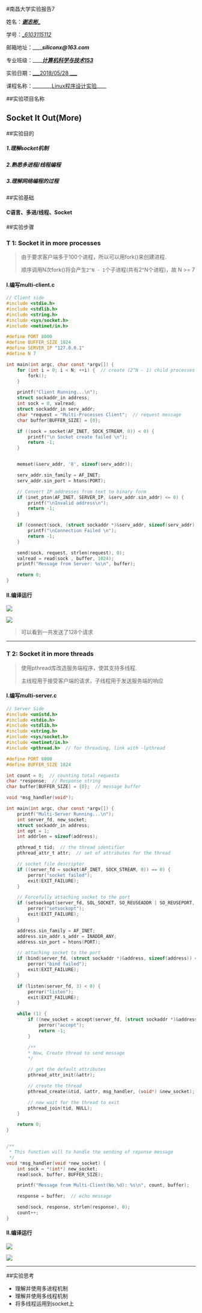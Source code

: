 #南昌大学实验报告7

姓名：<u>___谢志彬____</u>
	
学号：<u>__6103115112_</u>

邮箱地址：_________siliconx@163.com_____

专业班级：_________<u>计算机科学与技术153</u>_____

实验日期：<u>___2018/05/28   ___</u>

课程名称：________<u>Linux程序设计实验</u>____



##实验项目名称

## Socket It Out(More)



##实验目的

#####	1.理解socket机制

##### 	2.熟悉多进程/线程编程

##### 3.理解网络编程的过程



##实验基础

####	C语言、多进/线程、Socket



##实验步骤

### T 1: Socket it in more processes

> 由于要求客户端多于100个进程，所以可以用fork()来创建进程.
>
> 顺序调用N次fork()将会产生```2^N - 1```个子进程(共有2^N个进程)，故 N >= 7

#### I.编写multi-client.c

```c
// Client side
#include <stdio.h>
#include <stdlib.h>
#include <string.h>
#include <sys/socket.h>
#include <netinet/in.h>

#define PORT 8000
#define BUFFER_SIZE 1024
#define SERVER_IP "127.0.0.1"
#define N 7

int main(int argc, char const *argv[]) {
    for (int i = 0; i < N; ++i) {  // create (2^N - 1) child processes
        fork();
    }

    printf("Client Running...\n");
    struct sockaddr_in address;
    int sock = 0, valread;
    struct sockaddr_in serv_addr;
    char *request = "Multi-Processes Client";  // request message
    char buffer[BUFFER_SIZE] = {0};

    if ((sock = socket(AF_INET, SOCK_STREAM, 0)) < 0) {
        printf("\n Socket create failed \n");
        return -1;
    }


    memset(&serv_addr, '0', sizeof(serv_addr));

    serv_addr.sin_family = AF_INET;
    serv_addr.sin_port = htons(PORT);

    // Convert IP addresses from text to binary form
    if (inet_pton(AF_INET, SERVER_IP, &serv_addr.sin_addr) <= 0) {
        printf("\nInvalid address\n");
        return -1;
    }

    if (connect(sock, (struct sockaddr *)&serv_addr, sizeof(serv_addr)) < 0) {
        printf("\nConnection Failed \n");
        return -1;
    }

    send(sock, request, strlen(request), 0);
    valread = read(sock , buffer, 1024);
    printf("Message from Server: %s\n", buffer);

    return 0;
}
```



#### II.编译运行

![](/home/siliconx/Pictures/Screenshot-from-2018-06-02-22-35-36.png)

![](/home/siliconx/Pictures/Screenshot-from-2018-06-02-21-46-02.png)

> 可以看到一共发送了128个请求



***



### T 2: Socket it in more threads

> 使用pthread库改造服务端程序，使其支持多线程.
>
> 主线程用于接受客户端的请求，子线程用于发送服务端的响应



#### I.编写multi-server.c

```c
// Server Side
#include <unistd.h>
#include <stdio.h>
#include <stdlib.h>
#include <string.h>
#include <sys/socket.h>
#include <netinet/in.h>
#include <pthread.h>  // for threading, link with -lpthread

#define PORT 8000
#define BUFFER_SIZE 1024

int count = 0;  // counting total requests
char *response;  // Response string
char buffer[BUFFER_SIZE] = {0};  // message buffer

void *msg_handler(void*);

int main(int argc, char const *argv[]) {
    printf("Multi-Server Running...\n");
    int server_fd, new_socket;
    struct sockaddr_in address;
    int opt = 1;
    int addrlen = sizeof(address);

    pthread_t tid;  // the thread identifier
    pthread_attr_t attr;  // set of attributes for the thread

    // socket file descriptor
    if ((server_fd = socket(AF_INET, SOCK_STREAM, 0)) == 0) {
        perror("socket failed");
        exit(EXIT_FAILURE);
    }

    // Forcefully attaching socket to the port
    if (setsockopt(server_fd, SOL_SOCKET, SO_REUSEADDR | SO_REUSEPORT, &opt, sizeof(opt))) {
        perror("setsockopt");
        exit(EXIT_FAILURE);
    }

    address.sin_family = AF_INET;
    address.sin_addr.s_addr = INADDR_ANY;
    address.sin_port = htons(PORT);

    // attaching socket to the port
    if (bind(server_fd, (struct sockaddr *)&address, sizeof(address)) < 0) {
        perror("bind failed");
        exit(EXIT_FAILURE);
    }

    if (listen(server_fd, 3) < 0) {
        perror("listen");
        exit(EXIT_FAILURE);
    }

    while (1) {
        if ((new_socket = accept(server_fd, (struct sockaddr *)&address, (socklen_t*)&addrlen)) < 0) {
            perror("accept");
            return -1;
        }

        /**
        * Now, Create thread to send message
        */

        // get the default attributes
        pthread_attr_init(&attr);

        // create the thread
        pthread_create(&tid, &attr, msg_handler, (void*) &new_socket);

        // now wait for the thread to exit
        pthread_join(tid, NULL);
    }

    return 0;
}


/**
 * This function will to handle the sending of reponse message
 */
void *msg_handler(void *new_socket) {
    int sock = *(int*) new_socket;
    read(sock, buffer, BUFFER_SIZE);

    printf("Message from Multi-Client(No.%d): %s\n", count, buffer);

    response = buffer;  // echo message

    send(sock, response, strlen(response), 0);
    count++;
}

```



#### II.编译运行

![](/home/siliconx/Pictures/Screenshot-from-2018-06-02-22-28-03.png)

![](/home/siliconx/Pictures/Screenshot-from-2018-06-02-22-20-47.png)



***



##实验思考

 * 理解并使用多进程机制
 * 理解并使用多线程机制
 * 将多线程运用到socket上


